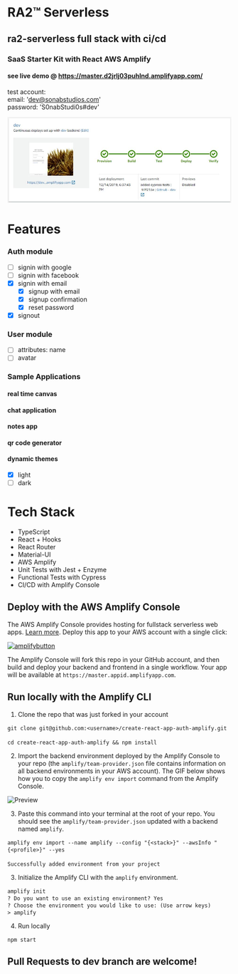 # RA2™ Serverless

## ra2-serverless full stack with ci/cd

### SaaS Starter Kit with React AWS Amplify

#### see live demo @ https://master.d2jrlj03puhlnd.amplifyapp.com/

test account: <br />
email: 'dev@sonabstudios.com' <br />
password: 'S0nabStudi0s#dev' <br />

![Preview](public/ci_cd_pipeline.jpg)

# Features

### Auth module

- [ ] signin with google
- [ ] signin with facebook
- [x] signin with email
  - [x] signup with email
  - [x] signup confirmation
  - [x] reset password
- [x] signout

### User module

- [ ] attributes: name
- [ ] avatar

### Sample Applications

#### real time canvas

#### chat application

#### notes app

#### qr code generator

#### dynamic themes

- [x] light
- [ ] dark

# Tech Stack

- TypeScript
- React + Hooks
- React Router
- Material-UI
- AWS Amplify
- Unit Tests with Jest + Enzyme
- Functional Tests with Cypress
- CI/CD with Amplify Console

## Deploy with the AWS Amplify Console

The AWS Amplify Console provides hosting for fullstack serverless web apps. [Learn more](https://console.amplify.aws). Deploy this app to your AWS account with a single click:

[![amplifybutton](https://oneclick.amplifyapp.com/button.svg)](https://console.aws.amazon.com/amplify/home#/deploy?repo=https://github.com/aws-samples/create-react-app-auth-amplify)

The Amplify Console will fork this repo in your GitHub account, and then build and deploy your backend and frontend in a single workflow. Your app will be available at `https://master.appid.amplifyapp.com`.

## Run locally with the Amplify CLI

1. Clone the repo that was just forked in your account

```
git clone git@github.com:<username>/create-react-app-auth-amplify.git

cd create-react-app-auth-amplify && npm install
```

2. Import the backend environment deployed by the Amplify Console to your repo (the `amplify/team-provider.json` file contains information on all backend environments in your AWS account). The GIF below shows how you to copy the `amplify env import` command from the Amplify Console.

![Preview](public/import-backend.gif)

3. Paste this command into your terminal at the root of your repo. You should see the `amplify/team-provider.json` updated with a backend named `amplify`.

```
amplify env import --name amplify --config "{<stack>}" --awsInfo "{<profile>}" --yes

Successfully added environment from your project
```

3. Initialize the Amplify CLI with the `amplify` environment.

```
amplify init
? Do you want to use an existing environment? Yes
? Choose the environment you would like to use: (Use arrow keys)
> amplify
```

4. Run locally

```
npm start
```

## Pull Requests to dev branch are welcome!
